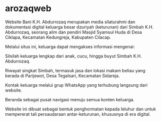 # arozaqweb
Website Bani K.H. Abdurrozaq merupakan media silaturahmi dan dokumentasi digital keluarga besar dzuriyah (keturunan) dari Simbah K.H. Abdurrozaq, seorang alim dan pendiri Masjid Syamsul Huda di Desa Ciklapa, Kecamatan Kedungreja, Kabupaten Cilacap.

Melalui situs ini, keluarga dapat mengakses informasi mengenai:

Silsilah keluarga lengkap dari anak, cucu, hingga buyut Simbah K.H. Abdurrozaq.

Riwayat singkat Simbah, termasuk jasa dan lokasi makam beliau yang berada di Parijewot, Desa Tegalsari, Kecamatan Sidareja.

Kontak keluarga melalui grup WhatsApp yang terhubung langsung dari website.

Beranda sebagai pusat navigasi menuju semua konten keluarga.

Website ini dibuat sebagai bentuk penghormatan kepada leluhur dan untuk mempererat tali persaudaraan antar-keturunan, khususnya di era digital.
